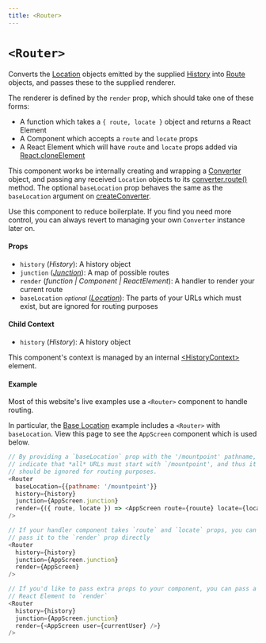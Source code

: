 ```yaml
---
title: <Router>
---
```


# `<Router>`

Converts the [Location](../junctions/Location.md) objects emitted by the supplied [History](https://github.com/mjackson/history#properties) into [Route](../junctions/Route.md) objects, and passes these to the supplied renderer.

The renderer is defined by the `render` prop, which should take one of these forms:

- A function which takes a `{ route, locate }` object and returns a React Element
- A Component which accepts a `route` and `locate` props
- A React Element which will have `route` and `locate` props added via [React.cloneElement](https://facebook.github.io/react/docs/react-api.html#cloneelement)

This component works be internally creating and wrapping a [Converter](../junctions/Converter.md) object, and passing any received `Location` objects to its [converter.route()](../junctions/Converter.md#routelocation) method. The optional `baseLocation` prop behaves the same as the `baseLocation` argument on [createConverter](../junctions/createConverter.md).

Use this component to reduce boilerplate. If you find you need more control, you can always revert to managing your own `Converter` instance later on.

#### Props

* `history` (*History*): A history object
* `junction` (*[Junction](../junctions/Junction.md)*): A map of possible routes
* `render` (*function | Component | ReactElement*): A handler to render your current route
* `baseLocation` *<small>optional</small>* (*[Location](../junctions/Location.md)*): The parts of your URLs which must exist, but are ignored for routing purposes

#### Child Context

* `history` (*History*): A history object

This component's context is managed by an internal [&lt;HistoryContext&gt;](HistoryContext.md) element.

#### Example

Most of this website's live examples use a `<Router>` component to handle routing.

In particular, the [Base Location](/examples/BaseLocation.example.js) example includes a `<Router>` with `baseLocation`. View this page to see the `AppScreen` component which is used below.

```js
// By providing a `baseLocation` prop with the '/mountpoint' pathname, we
// indicate that *all* URLs must start with `/mountpoint', and thus it
// should be ignored for routing purposes.
<Router
  baseLocation={{pathname: '/mountpoint'}}
  history={history}
  junction={AppScreen.junction}
  render={({ route, locate }) => <AppScreen route={rouute} locate={locate} />}
/>

// If your handler component takes `route` and `locate` props, you can
// pass it to the `render` prop directly
<Router
  history={history}
  junction={AppScreen.junction}
  render={AppScreen}
/>

// If you'd like to pass extra props to your component, you can pass a
// React Element to `render`
<Router
  history={history}
  junction={AppScreen.junction}
  render={<AppScreen user={currentUser} />}
/>
```
